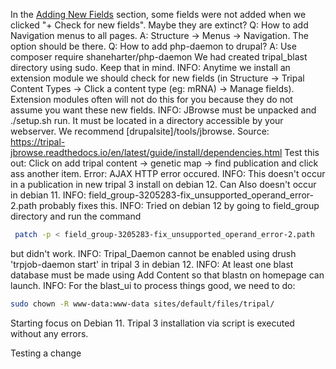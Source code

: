 In the [Adding New Fields](https://tripal.readthedocs.io/en/latest/user_guide/example_genomics/organisms.html#adding-new-fields) section, some fields were not added when we clicked "+ Check for new fields". Maybe they are extinct?
Q: How to add Navigation menus to all pages.
A: Structure -> Menus -> Navigation. The option should be there.
Q: How to add php-daemon  to drupal?
A: Use composer require shaneharter/php-daemon
We had created tripal_blast directory using sudo. Keep that in mind.
INFO: Anytime we install an extension module we should check for new fields (in Structure -> Tripal Content Types -> Click a content type (eg: mRNA) -> Manage fields). Extension modules often will not do this for you because they do not assume you want these new fields.
INFO: JBrowse must be unpacked and ./setup.sh run. It must be located in a directory accessible by your webserver. We recommend [drupalsite]/tools/jbrowse.
Source: https://tripal-jbrowse.readthedocs.io/en/latest/guide/install/dependencies.html
Test this out: Click on add tripal content -> genetic map -> find publication and click ass another item.
Error: AJAX HTTP error occured.
INFO: This doesn't occur in a publication in new tripal 3 install on debian 12. Can  Also doesn't occur in debian 11.
INFO: field_group-3205283-fix_unsupported_operand_error-2.path probably fixes this.
INFO: Tried on debian 12 by going to field_group directory and run the command
```bash
 patch -p < field_group-3205283-fix_unsupported_operand_error-2.path
```
but didn't work.
INFO: Tripal_Daemon cannot be enabled using drush 'trpjob-daemon start' in tripal 3 in debian 12.
INFO: At least one blast database must be made using Add Content so that blastn on homepage can launch.
INFO: For the blast_ui to process things good, we need to do:
```bash
sudo chown -R www-data:www-data sites/default/files/tripal/
```
Starting focus on Debian 11.
Tripal 3 installation via script is executed without any errors.

Testing a change
